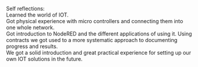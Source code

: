 Self reflections:  
Learned the world of IOT.  
Got physical experience with micro controllers and connecting them into one whole network.  
Got introduction to NodeRED and the different applications of using it.
Using contracts we got used to a more systematic approach to documenting progress and results.  
We got a solid introduction and great practical experience for setting up our own IOT solutions in the future.
